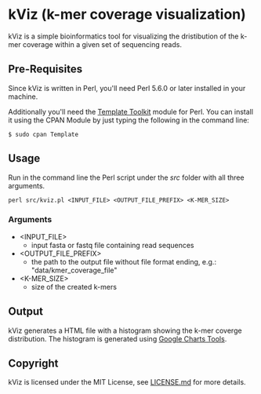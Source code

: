 # kViz (k-mer coverage visualization)
kViz is a simple bioinformatics tool for visualizing the dristibution of the k-mer coverage within a given set of sequencing reads.

## Pre-Requisites
Since kViz is written in Perl, you'll need Perl 5.6.0 or later installed in your machine.

Additionally you'll need the [Template Toolkit](http://www.template-toolkit.com/) module for Perl. You can install it using the CPAN Module by just typing the following in the command line:
```
$ sudo cpan Template
```

## Usage
Run in the command line the Perl script under the *src* folder with all three arguments.
```
perl src/kviz.pl <INPUT_FILE> <OUTPUT_FILE_PREFIX> <K-MER_SIZE>
```

### Arguments
- <INPUT_FILE>
    - input fasta or fastq file containing read sequences
- <OUTPUT_FILE_PREFIX>
    - the path to the output file without file format ending, e.g.: "data/kmer_coverage_file"
- <K-MER_SIZE>
    - size of the created k-mers

## Output
kViz generates a HTML file with a histogram showing the k-mer coverge distribution. The histogram is generated using [Google Charts Tools](https://developers.google.com/chart/).

## Copyright
kViz is licensed under the MIT License, see [LICENSE.md](LICENSE.md) for more details.

